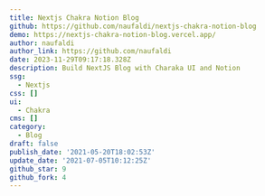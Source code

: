 ```yaml
---
title: Nextjs Chakra Notion Blog
github: https://github.com/naufaldi/nextjs-chakra-notion-blog
demo: https://nextjs-chakra-notion-blog.vercel.app/
author: naufaldi
author_link: https://github.com/naufaldi
date: 2023-11-29T09:17:18.328Z
description: Build NextJS Blog with Charaka UI and Notion
ssg:
  - Nextjs
css: []
ui:
  - Chakra
cms: []
category:
  - Blog
draft: false
publish_date: '2021-05-20T18:02:53Z'
update_date: '2021-07-05T10:12:25Z'
github_star: 9
github_fork: 4
---
```

